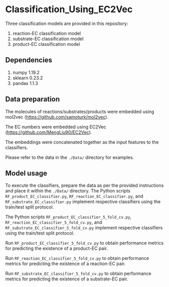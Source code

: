 # Classification_Using_EC2Vec
Three classification models are provided in this repository:

1. reaction-EC classification model
2. substrate-EC classification model
3. product-EC classification model
## Dependencies
1. numpy 1.19.2
2. sklearn 0.23.2
3. pandas 1.1.3

## Data preparation
The molecules of reactions/substrates/products were embedded using mol2vec (https://github.com/samoturk/mol2vec).

The EC numbers were embedded using EC2Vec (https://github.com/MengLiu90/EC2Vec).

The embeddings were concatenated together as the input features to the classifiers.

Please refer to the data in the ```./Data/``` directory for examples.

## Model usage
To execute the classifiers, prepare the data as per the provided instructions and place it within the ```./Data/``` directory.
The Python scripts ```RF_product_EC_classifier.py```, ```RF_reaction_EC_classifier.py```, and ```RF_substrate_EC_classifier.py``` implement respective classifiers using the train/test split protocol.

The Python scripts ```RF_product_EC_classifier_5_fold_cv.py```, ```RF_reaction_EC_classifier_5_fold_cv.py```, and ```RF_substrate_EC_classifier_5_fold_cv.py``` implement respective classifiers using the train/test split protocol.

Run ```RF_product_EC_classifier_5_fold_cv.py``` to obtain performance metrics for predicting the existence of a product-EC pair.

Run ```RF_reaction_EC_classifier_5_fold_cv.py``` to obtain performance metrics for predicting the existence of a reaction-EC pair.

Run ```RF_substrate_EC_classifier_5_fold_cv.py``` to obtain performance metrics for predicting the existence of a substrate-EC pair.





